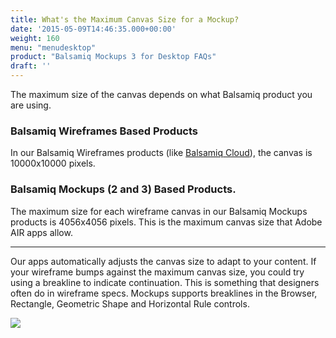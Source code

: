 ```yaml
---
title: What's the Maximum Canvas Size for a Mockup?
date: '2015-05-09T14:46:35.000+00:00'
weight: 160
menu: "menudesktop"
product: "Balsamiq Mockups 3 for Desktop FAQs"
draft: ''
---
```

The maximum size of the canvas depends on what Balsamiq product you are using.

### Balsamiq Wireframes Based Products

In our Balsamiq Wireframes products (like [Balsamiq Cloud](https://balsamiq.cloud)), the canvas is 10000x10000 pixels.

### Balsamiq Mockups (2 and 3) Based Products.

The maximum size for each wireframe canvas in our Balsamiq Mockups products is 4056x4056 pixels. This is the maximum canvas size that Adobe AIR apps allow.

* * *

Our apps automatically adjusts the canvas size to adapt to your content. If your wireframe bumps against the maximum canvas size, you could try using a breakline to indicate continuation. This is something that designers often do in wireframe specs. Mockups supports breaklines in the Browser, Rectangle, Geometric Shape and Horizontal Rule controls.

![](https://media.balsamiq.com/img/support/docs/m4d/b3/breaklines.png)
